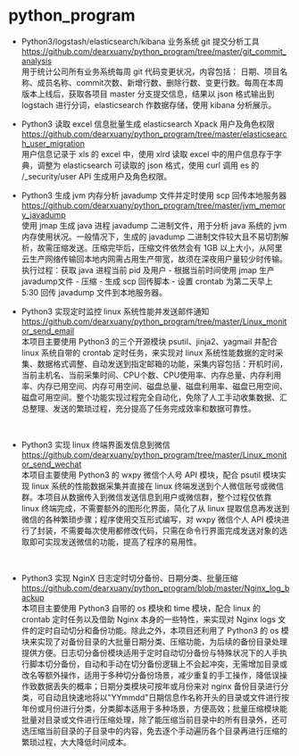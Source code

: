 # python_program
* Python3/logstash/elasticsearch/kibana 业务系统 git 提交分析工具</br>
https://github.com/dearxuany/python_program/tree/master/git_commit_analysis </br>
用于统计公司所有业务系统每周 git 代码变更状况，内容包括： 日期、项目名称、成员名称、commit次数、新增行数、删除行数、变更行数。每周在本周版本上线后，获取各项目 master 分支提交信息，结果以 json 格式输出到 logstach 进行分词，elasticsearch 作数据存储，使用 kibana 分析展示。</br>

* Python3 读取 excel 信息批量生成 elasticsearch Xpack 用户及角色权限 </br>
https://github.com/dearxuany/python_program/tree/master/elasticsearch_user_migration </br>
用户信息记录于 xls 的 excel 中，使用 xlrd 读取 excel 中的用户信息存于字典，调整为 elasticsearch 可读取的 json 格式，使用 curl 调用 es 的 /_security/user API 生成用户及角色权限。

* Python3 生成 jvm 内存分析 javadump 文件并定时使用 scp 回传本地服务器</br>
https://github.com/dearxuany/python_program/tree/master/jvm_memory_javadump </br>
使用 jmap 生成 java 进程 javadump 二进制文件，用于分析 java 系统的 jvm 内存使用状况。一般情况下，生成的 javadump 二进制文件较大且不易切割解析，故需压缩发送。压缩完毕后，压缩文件依然会有 1GB 以上大小，从阿里云生产网络传输回本地内网需占用生产带宽，故须在深夜用户量较少时传输。执行过程：获取 java 进程当前 pid 及用户 - 根据当前时间使用 jmap 生产 javadump文件 - 压缩 - 生成 scp 回传脚本 - 设置 crontab 为第二天早上 5:30 回传 javadump 文件到本地服务器。

* Python3 实现定时监控 linux 系统性能并发送邮件通知</br>
https://github.com/dearxuany/python_program/tree/master/Linux_monitor_send_email </br>
本项目主要使用 Python3 的三个开源模块 psutil、jinja2、yagmail 并配合 linux 系统自带的 crontab 定时任务，来实现对 linux 系统性能数据的定时采集、数据格式调整、自动发送到指定邮箱的功能，采集内容包括：开机时间，当前主机名、当前采集时间、CPU个数、CPU使用率、内存总量、内存利用率、内存已用空间、内存可用空间、磁盘总量、磁盘利用率、磁盘已用空间、磁盘可用空间。整个功能实现过程完全自动化，免除了人工手动收集数据、汇总整理、发送的繁琐过程，充分提高了任务完成效率和数据可靠性。</br>
</br>

* Python3 实现 linux 终端界面发信息到微信</br>
https://github.com/dearxuany/python_program/tree/master/Linux_monitor_send_wechat </br>
本项目主要使用 Python3 的 wxpy 微信个人号 API 模块，配合 psutil 模块实现 linux 系统的性能数据采集并直接在 linux 终端发送到个人微信账号或微信群。本项目从数据传入到微信发送信息到用户或微信群，整个过程仅依靠 linux 终端完成，不需要额外的图形化界面，简化了从 linux 提取信息再发送到微信的各种繁琐步骤；程序使用交互形式编写，对 wxpy 微信个人 API 模块进行了封装，不需要每次使用都修改代码，只需在命令行界面完成发送对象的选取即可实现发送微信的功能，提高了程序的易用性。</br>
</br>

* Python3 实现 NginX 日志定时切分备份、日期分类、批量压缩</br>
https://github.com/dearxuany/python_program/blob/master/Nginx_log_backup </br>
本项目主要使用 Python3 自带的 os 模块和 time 模块，配合 linux 的 crontab 定时任务以及借助 Nginx 本身的一些特性，来实现对 Nginx logs 文件的定时自动切分和备份功能。除此之外，本项目还利用了 Python3 的 os 模块来实现了对备份目录的大批量日期分类、压缩功能，为后续的备份目录处理提供方便。日志切分备份模块适用于定时自动切分备份与特殊状况下的人手执行脚本切分备份，自动和手动在切分备份逻辑上不会起冲突，无需增加目录或改名等额外操作，适用于多种切分备份场景，减少重复的手工操作，降低误操作致数据丢失的概率；日期分类模块可按年或月份来对 nginx 备份目录进行分类，可自动且快速地将以"YYmmdd"日期信息作名称开头的目录或文件进行按年份或月份进行分类，分类脚本适用于多种场景，方便高效；批量压缩模块能批量对目录或文件进行压缩处理，除了能压缩当前目录中的所有目录外，还可选压缩当前目录的子目录中的内容，免去逐个手动遍历各个目录再进行压缩的繁琐过程，大大降低时间成本。</br>
